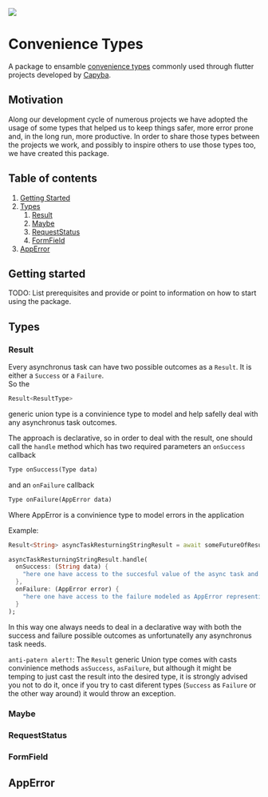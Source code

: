 <p>
  <a href="https://capyba.com">
    <img src="https://uploads-ssl.webflow.com/6012be071bbf1d798713214d/6012c3451d7394bbcef53c61_logo%20capyba.png" />
  </a>
</p>

# Convenience Types

A package to ensamble <a href="#">convenience types</a> commonly used through flutter projects developed by <a href="https://capyba.com">Capyba</a>.

## Motivation

Along our development cycle of numerous projects we have adopted the usage of some types that helped us to keep things safer, more error prone and, in the long run, more productive. In order to share those types between the projects we work, and possibly to inspire others to use those types too, we have created this package.

## Table of contents

<ol>
  <li><a href="#getting-started">Getting Started</a></li>
  <li><a href="#types">Types</a>
    <ol>
      <li><a href="#result">Result</a></li>
      <li><a href="#maybe">Maybe</a></li>
      <li><a href="#requestStatus">RequestStatus</a></li>
      <li><a href="#formField">FormField</a></li>
    </ol>
  </li>
  <li><a href="#ppError">AppError</a></li>
</ol>

## Getting started

TODO: List prerequisites and provide or point to information on how to
start using the package.

## Types

### Result

Every asynchronus task can have two possible outcomes as a `Result`.
It is either a `Success` or a `Failure`.<br>
So the

```dart
Result<ResultType>
```

generic union type is a convinience type to model
and help safelly deal with any asynchronus task outcomes.

The approach is declarative, so in order to deal with the result, one
should call the `handle` method which has two required parameters
an `onSuccess` callback

```dart
Type onSuccess(Type data)
```

and an `onFailure` callback

```dart
Type onFailure(AppError data)
```

Where AppError is a convinience type to model errors in the application

Example:

```dart
Result<String> asyncTaskResturningStringResult = await someFutureOfResultString();

asyncTaskResturningStringResult.handle(
  onSuccess: (String data) {
    "here one have access to the succesful value of the async task and might use it as desired"
  },
  onFailure: (AppError error) {
    "here one have access to the failure modeled as AppError representing this async task"
  }
);
```

In this way one always needs to deal in a declarative way with both the
success and failure possible outcomes as unfortunatelly any asynchronus
task needs.

`anti-patern alert!`: The `Result` generic Union type comes with casts convinience methods `asSuccess`, `asFailure`, but although it might be temping to just cast the result into the desired type, it is strongly advised you not to do it, once if you try to cast diferent types (`Success` as `Failure` or the other way around) it would throw an exception.

### Maybe

### RequestStatus

### FormField

## AppError
